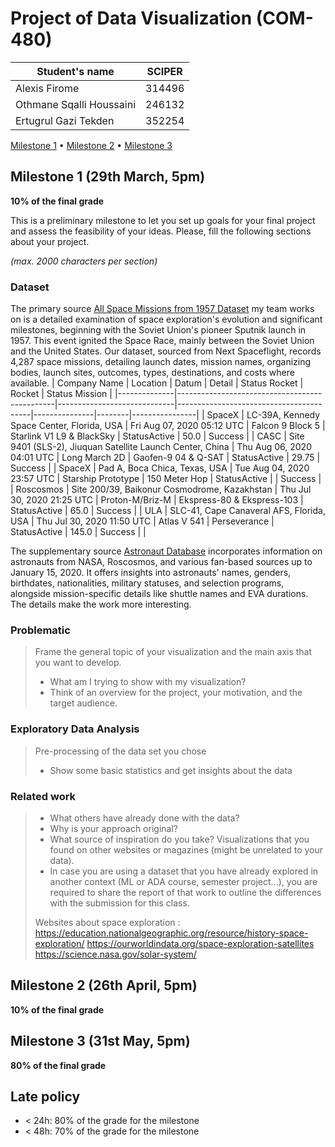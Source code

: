 # Project of Data Visualization (COM-480)

| Student's name | SCIPER |
| -------------- | ------ |
| Alexis Firome|314496 |
| Othmane Sqalli Houssaini|246132 |
| Ertugrul Gazi Tekden|352254 |

[Milestone 1](#milestone-1) • [Milestone 2](#milestone-2) • [Milestone 3](#milestone-3)

## Milestone 1 (29th March, 5pm)

**10% of the final grade**

This is a preliminary milestone to let you set up goals for your final project and assess the feasibility of your ideas.
Please, fill the following sections about your project.

*(max. 2000 characters per section)*

### Dataset

The primary source [All Space Missions from 1957 Dataset](https://www.kaggle.com/datasets/agirlcoding/all-space-missions-from-1957/data) my team works on is a detailed examination of space exploration's evolution and significant milestones, beginning with the Soviet Union's pioneer Sputnik launch in 1957. This event ignited the Space Race, mainly between the Soviet Union and the United States. Our dataset, sourced from Next Spaceflight, records 4,287 space missions, detailing launch dates, mission names, organizing bodies, launch sites, outcomes, types, destinations, and costs where available.
| Company Name | Location                                      | Datum                       | Detail                                  | Status Rocket | Rocket | Status Mission |
|--------------|-----------------------------------------------|-----------------------------|-----------------------------------------|---------------|--------|----------------|
| SpaceX       | LC-39A, Kennedy Space Center, Florida, USA    | Fri Aug 07, 2020 05:12 UTC | Falcon 9 Block 5 | Starlink V1 L9 & BlackSky | StatusActive  | 50.0   | Success        |
| CASC         | Site 9401 (SLS-2), Jiuquan Satellite Launch Center, China | Thu Aug 06, 2020 04:01 UTC | Long March 2D | Gaofen-9 04 & Q-SAT      | StatusActive  | 29.75  | Success        |
| SpaceX       | Pad A, Boca Chica, Texas, USA                 | Tue Aug 04, 2020 23:57 UTC | Starship Prototype | 150 Meter Hop    | StatusActive  |        | Success        |
| Roscosmos    | Site 200/39, Baikonur Cosmodrome, Kazakhstan  | Thu Jul 30, 2020 21:25 UTC | Proton-M/Briz-M | Ekspress-80 & Ekspress-103 | StatusActive  | 65.0   | Success        |
| ULA          | SLC-41, Cape Canaveral AFS, Florida, USA      | Thu Jul 30, 2020 11:50 UTC | Atlas V 541 | Perseverance              | StatusActive  | 145.0  | Success        |
     |

The supplementary source [Astronaut Database](https://www.kaggle.com/datasets/jessemostipak/astronaut-database) incorporates information on astronauts from NASA, Roscosmos, and various fan-based sources up to January 15, 2020. It offers insights into astronauts' names, genders, birthdates, nationalities, military statuses, and selection programs, alongside mission-specific details like shuttle names and EVA durations. The details make the work more interesting.






### Problematic

> Frame the general topic of your visualization and the main axis that you want to develop.
> - What am I trying to show with my visualization?
> - Think of an overview for the project, your motivation, and the target audience.

### Exploratory Data Analysis

> Pre-processing of the data set you chose
> - Show some basic statistics and get insights about the data

### Related work


> - What others have already done with the data?
> - Why is your approach original?
> - What source of inspiration do you take? Visualizations that you found on other websites or magazines (might be unrelated to your data).
> - In case you are using a dataset that you have already explored in another context (ML or ADA course, semester project...), you are required to share the report of that work to outline the differences with the submission for this class.
>
> Websites about space exploration : 
>   https://education.nationalgeographic.org/resource/history-space-exploration/
>   https://ourworldindata.org/space-exploration-satellites
>   https://science.nasa.gov/solar-system/

## Milestone 2 (26th April, 5pm)

**10% of the final grade**


## Milestone 3 (31st May, 5pm)

**80% of the final grade**


## Late policy

- < 24h: 80% of the grade for the milestone
- < 48h: 70% of the grade for the milestone

